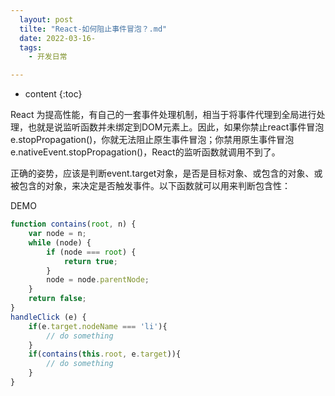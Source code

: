 ```yaml
---
  layout: post
  tilte: "React-如何阻止事件冒泡？.md"
  date: 2022-03-16-
  tags: 
    - 开发日常

---
```



* content
{:toc}


React 为提高性能，有自己的一套事件处理机制，相当于将事件代理到全局进行处理，也就是说监听函数并未绑定到DOM元素上。因此，如果你禁止react事件冒泡e.stopPropagation()，你就无法阻止原生事件冒泡；你禁用原生事件冒泡e.nativeEvent.stopPropagation()，React的监听函数就调用不到了。

正确的姿势，应该是判断event.target对象，是否是目标对象、或包含的对象、或被包含的对象，来决定是否触发事件。以下函数就可以用来判断包含性：

DEMO

```js
function contains(root, n) {
    var node = n;
    while (node) {
        if (node === root) {
            return true;
        }
        node = node.parentNode;
    }
    return false;
}
handleClick (e) {
    if(e.target.nodeName === 'li'){
        // do something
    }
    if(contains(this.root, e.target)){
        // do something
    }
}
```
